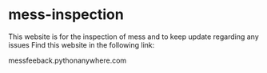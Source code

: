 # mess-inspection
This website is for the inspection of mess and to keep update regarding any issues
Find this website in the following link:

messfeeback.pythonanywhere.com

